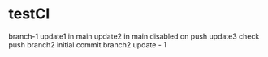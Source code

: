 # testCI
branch-1
update1 in main
update2 in main disabled on push
update3 check push
branch2 initial commit
branch2 update - 1
